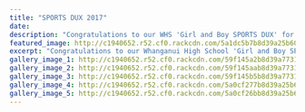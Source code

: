 ```yaml
---
title: "SPORTS DUX 2017"
date: 
description: "Congratulations to our WHS 'Girl and Boy SPORTS DUX' for 2017; DE-ANN TYRELL & MAIRANGI TAMEHANA..."
featured_image: http://c1940652.r52.cf0.rackcdn.com/5a1dc5b7b8d39a25b6000a9c/DUX-twin-photo-with-green-surrounds.jpg
excerpt: "Congratulations to our Whanganui High School 'Girl and Boy SPORTS DUX' for 2017; DE-ANN TYRELL & MAIRANGI TAMEHANA. Congratulations Keightley Watson; Principals Cup for Most Outstanding Performance."
gallery_image_1: http://c1940652.r52.cf0.rackcdn.com/59f145a2b8d39a7731000337/De-Ann-Tyrell-girl-sports-dux.jpg
gallery_image_2: http://c1940652.r52.cf0.rackcdn.com/59f145aab8d39a7731000339/Mairangi-Tamehana-boys-sports-dux.jpg
gallery_image_3: http://c1940652.r52.cf0.rackcdn.com/59f145b5b8d39a773100033b/Keightley-Watson-Princ-Cup-Most-outstanding.jpg
gallery_image_4: http://c1940652.r52.cf0.rackcdn.com/5a0cf277b8d39a25b60001e5/de-Ann-with-with.jpg
gallery_image_5: http://c1940652.r52.cf0.rackcdn.com/5a0cf26bb8d39a25b60001e3/Mairangi-Tamehana-with-cup.jpg
---
```

